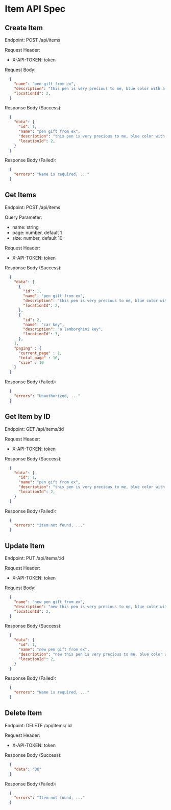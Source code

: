 # Item API Spec
## Create Item
Endpoint: POST /api/items

Request Header:
  - X-API-TOKEN: token

Request Body:

```json
  {
    "name": "pen gift from ex",
    "description": "this pen is very precious to me, blue color with a little bit of correction pen mark on the top", // optional
    "locationId": 2, 
  }
```

Response Body (Success):

```json
  {
    "data": {
      "id": 1,
      "name": "pen gift from ex",
      "description": "this pen is very precious to me, blue color with a little bit of correction pen mark on the top",
      "locationId": 2, 
    }
  }
```

Response Body (Failed):

```json
  {
    "errors": "Name is required, ..."
  }
```

## Get Items
Endpoint: POST /api/items

Query Parameter:

  - name: string
  - page: number, default 1
  - size: number, default 10

Request Header:
  - X-API-TOKEN: token

Response Body (Success):

```json
  {
    "data": [
      {
        "id": 1,
        "name": "pen gift from ex",
        "description": "this pen is very precious to me, blue color with a little bit of correction pen mark on the top",
        "locationId": 2, 
      },
      {
        "id": 2,
        "name": "car key",
        "description": "a lamborghini key",
        "locationId": 3, 
      },
    ],
    "paging" : {
      "current_page" : 1,
      "total_page" : 10,
      "size" : 10
    }
  }
```

Response Body (Failed):

```json
  {
    "errors": "Unauthorized, ..."
  }
```

## Get Item by ID
Endpoint: GET /api/items/:id

Request Header:
  - X-API-TOKEN: token

Response Body (Success):

```json
  {
    "data": {
      "id": 1,
      "name": "pen gift from ex",
      "description": "this pen is very precious to me, blue color with a little bit of correction pen mark on the top",
      "locationId": 2, 
    }
  }
```

Response Body (Failed):

```json
  {
    "errors": "item not found, ..."
  }
```
## Update Item
Endpoint: PUT /api/items/:id

Request Header:
  - X-API-TOKEN: token

Request Body:

```json
  {
    "name": "new pen gift from ex",
    "description": "new this pen is very precious to me, blue color with a little bit of correction pen mark on the top", // optional
    "locationId": 2, 
  }
```

Response Body (Success):

```json
  {
    "data": {
      "id": 1,
      "name": "new pen gift from ex",
      "description": "new this pen is very precious to me, blue color with a little bit of correction pen mark on the top",
      "locationId": 2, 
    }
  }
```

Response Body (Failed):

```json
  {
    "errors": "Name is required, ..."
  }
```

## Delete Item
Endpoint: DELETE /api/items/:id

Request Header:
  - X-API-TOKEN: token

Response Body (Success):

```json
  {
    "data": "OK"
  }
```

Response Body (Failed):

```json
  {
    "errors": "Item not found, ..."
  }
```